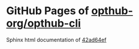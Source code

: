 GitHub Pages of [opthub-org/opthub-cli](https://github.com/opthub-org/opthub-cli.git)
===
Sphinx html documentation of [42ad64ef](https://github.com/opthub-org/opthub-cli/tree/42ad64ef2604971250b5e4b72c9dc2094f8b81e2)

